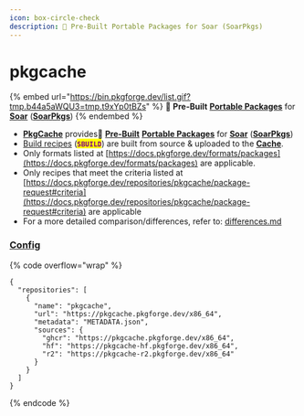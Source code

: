 ```yaml
---
icon: box-circle-check
description: 📀 Pre-Built Portable Packages for Soar (SoarPkgs)
---
```


# pkgcache

{% embed url="https://bin.pkgforge.dev/list.gif?tmp.b44a5aWQU3=tmp.t9xYp0tBZs" %}
📀 **Pre-Built** [**Portable Packages**](../../formats/packages/) for [**Soar**](https://github.com/pkgforge/soar) ([**SoarPkgs**](https://github.com/pkgforge/soarpkgs))
{% endembed %}

* [**PkgCache**](https://github.com/pkgforge/pkgcache) provides📀 [**Pre-Built**](cache.md) [**Portable Packages**](../../formats/packages/) for [**Soar**](https://github.com/pkgforge/soar) ([**SoarPkgs**](https://github.com/pkgforge/soarpkgs))
* [Build recipes](https://github.com/pkgforge/bincache/blob/main/SBUILD_LIST.json) (<mark style="color:purple;">**`SBUILD`**</mark>) are built from source & uploaded to the [**Cache**](cache.md).
* Only formats listed at [https://docs.pkgforge.dev/formats/packages](https://docs.pkgforge.dev/formats/packages) are applicable.
* Only recipes that meet the criteria listed at [https://docs.pkgforge.dev/repositories/pkgcache/package-request#criteria](https://docs.pkgforge.dev/repositories/pkgcache/package-request#criteria) are applicable
* For a more detailed comparison/differences, refer to: [differences.md](../soarpkgs/differences.md "mention")

### [Config](https://soar.qaidvoid.dev/configuration#repository-configuration)

{% code overflow="wrap" %}
```jsonp
{
  "repositories": [
    {
      "name": "pkgcache",
      "url": "https://pkgcache.pkgforge.dev/x86_64",
      "metadata": "METADATA.json",
      "sources": {
        "ghcr": "https://pkgcache.pkgforge.dev/x86_64",
        "hf": "https://pkgcache-hf.pkgforge.dev/x86_64",
        "r2": "https://pkgcache-r2.pkgforge.dev/x86_64"
      }
    }
  ]
}
```
{% endcode %}

